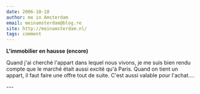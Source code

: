 ```yaml
---
date: 2006-10-10
author: me in Amsterdam
email: meinamsterdam@blog.re
site: http://meinamsterdam.nl/
tags: comment
---
```


<!-- TB -->
<p><strong>L'immobilier en hausse (encore)</strong></p>
<p>Quand j'ai cherché l'appart dans lequel nous vivons, je me suis bien rendu compte que le marché était aussi excité qu'à Paris. Quand on tient un appart, il faut faire une offre tout de suite. C'est aussi valable pour l'achat....</p>
---